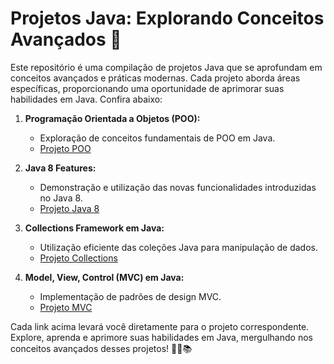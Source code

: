 # Projetos Java: Explorando Conceitos Avançados 🚀

Este repositório é uma compilação de projetos Java que se aprofundam em conceitos avançados e práticas modernas. Cada projeto aborda áreas específicas, proporcionando uma oportunidade de aprimorar suas habilidades em Java. Confira abaixo:

1. **Programação Orientada a Objetos (POO):**
   - Exploração de conceitos fundamentais de POO em Java.
   - [Projeto POO](https://github.com/karinarv/ProjetosJava/tree/main/TesteCarros)

2. **Java 8 Features:**
   - Demonstração e utilização das novas funcionalidades introduzidas no Java 8.
   - [Projeto Java 8](https://github.com/karinarv/ProjetosJava/tree/main/java8)

3. **Collections Framework em Java:**
   - Utilização eficiente das coleções Java para manipulação de dados.
   - [Projeto Collections](https://github.com/karinarv/ProjetosJava/tree/main/Collections)

4. **Model, View, Control (MVC) em Java:**
   - Implementação de padrões de design MVC.
   - [Projeto MVC](https://github.com/karinarv/ProjetosJava/tree/main/modelo)

Cada link acima levará você diretamente para o projeto correspondente. Explore, aprenda e aprimore suas habilidades em Java, mergulhando nos conceitos avançados desses projetos! 👩‍💻📚
